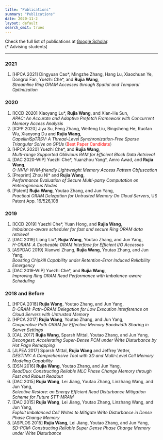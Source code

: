 ```yaml
---
title: "Publications"
summary: "Publications"
date: 2020-11-2
layout: default
search_omit: trues
---
```

Check the full list of publications at [Google Scholar](https://scholar.google.com/citations?user=IbOb-M4AAAAJ&hl=en).  
(\* Advising students)

***
### 2021
1. [HPCA 2021] Dingyuan Cao\*, Mingzhe Zhang, Hang Lu, Xiaochuan Ye, Dongrui Fan, Yuezhi Che\*, and __Rujia Wang__,  
*Streamline Ring ORAM Accesses through Spatial and Temporal Optimization*


### 2020
1. [ICCD 2020] Xiaoyang Lu\*, __Rujia Wang__, and Xian-He Sun,  
*APAC: An Accurate and Adaptive Prefetch Framework with Concurrent Memory Access Analysis*
1. [ICPP 2020] Jiya Su, Feng Zhang, Weifeng Liu, Bingsheng He, Ruofan Wu, Xiaoyong Du and __Rujia Wang__,  
*CapelliniSpTRSV: A Thread-Level Synchronization-Free Sparse Triangular Solve on GPUs* (<font color='red'>Best Paper Candidate</font>)
1. [HPCA 2020] Yuezhi Che\*, and __Rujia Wang__, <br/>
*Multi-range Supported Oblivious RAM for Efficient Block Data Retrieval* 
1. [DAC 2020-WIP] Yuezhi Che\*, Yuanzhou Yang\*, Amro Awad, and __Rujia Wang__,<br/>
*O-NVM: NVM-friendly Lightweight Memory Access Pattern Obfuscation*
1. [Preprint] Zhou Ni\* and __Rujia Wang__,<br/>
*Performance Evaluation of Secure Multi-party Computation on Heterogeneous Nodes*
1. [Patent] __Rujia Wang__, Youtao Zhang, and Jun Yang,<br/>
 *Practical ORAM Delegation for Untrusted Memory On Cloud Servers*, US Patent App. 16/526,108

### 2019
1. [ICCD 2019] Yuezhi Che\*, Yuan Hong, and __Rujia Wang__,<br/>
*Imbalance-aware scheduler for fast and secure Ring ORAM data retrieval*
1. [DAC 2019] Liang Liu\*, __Rujia Wang__, Youtao Zhang, and Jun Yang,<br/>
*H-ORAM: A Cacheable ORAM Interface for Efficient I/O Accesses*
1. [ASPDAC 2019] Xianwei Zhang, __Rujia Wang__, Youtao Zhang, and Jun Yang,<br/>
*Boosting Chipkill Capability under Retention-Error Induced Reliability Emergency*
1. [DAC 2019-WIP] Yuezhi Che\*, and __Rujia Wang__,<br/>
*Improving Ring ORAM Read Performance with Imbalance-aware Scheduling*



### 2018 and Before
1. [HPCA 2018] __Rujia Wang__, Youtao Zhang, and Jun Yang,<br/>
*D-ORAM: Path-ORAM Delegation for Low Execution Interference on Cloud Servers with Untrusted Memory*
1. [HPCA 2017] __Rujia Wang__, Youtao Zhang, and Jun Yang,<br/>
*Cooperative Path ORAM for Effective Memory Bandwidth Sharing in Server Settings*
1. [CAL 2017] __Rujia Wang__, Sparsh Mittal, Youtao Zhang, and Jun Yang,<br/>
*Decongest: Accelerating Super-Dense PCM under Write Disturbance by Hot Page Remapping*
1. [JLPEA 2017] Sparsh Mittal, __Rujia Wang__ and Jeffrey Vetter,<br/>
*DESTINY: A Comprehensive Tool with 3D and Multi-Level Cell Memory Modeling Capability*
1. [DSN 2016] __Rujia Wang__, Youtao Zhang, and Jun Yang,<br/>
*ReadDuo: Constructing Reliable MLC Phase Change Memory through Fast and Robust Readout*
1. [DAC 2015] __Rujia Wang__, Lei Jiang, Youtao Zhang, Linzhang Wang, and Jun Yang,<br/>
*Selective Restore: an Energy Efficient Read Disturbance Mitigation Scheme for Future STT-MRAM*
1. [DAC 2015] __Rujia Wang__, Lei Jiang, Youtao Zhang, Linzhang Wang, and Jun Yang,<br/>
*Exploit Imbalanced Cell Writes to Mitigate Write Disturbance in Dense Phase Change Memory*
1. [ASPLOS 2015] __Rujia Wang__, Lei Jiang, Youtao Zhang, and Jun Yang,<br/>
*SD-PCM: Constructing Reliable Super Dense Phase Change Memory under Write Disturbance*







